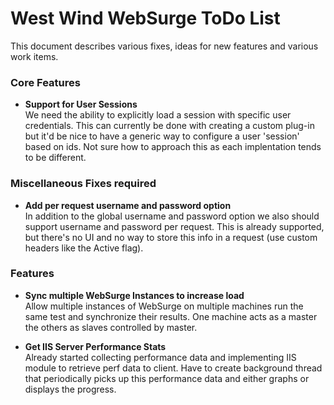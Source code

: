 ﻿# West Wind WebSurge ToDo List
This document describes various fixes, ideas for new features and various 
work items. 

### Core Features

* **Support for User Sessions**  
We need the ability to explicitly load a session with specific user credentials. This can currently be done with creating a custom plug-in but it'd be nice to have a generic way to configure a user 'session' based on ids. Not sure how to approach this as each implentation tends to be different.

### Miscellaneous Fixes required
* **Add per request username and password option**<br/>
In addition to the global username and password option we also should 
support username and password per request. This is already supported,
but there's no UI and no way to store this info in a request (use
custom headers like the Active flag).

### Features
* **Sync multiple WebSurge Instances to increase load**<br/>
Allow multiple instances of WebSurge on multiple machines run the same
test and synchronize their results. One machine acts as a master the
others as slaves controlled by master.

* **Get IIS Server Performance Stats**  
Already started collecting performance data and implementing IIS module
to retrieve perf data to client. Have to create background thread that
periodically picks up this performance data and either graphs or displays
the progress.





